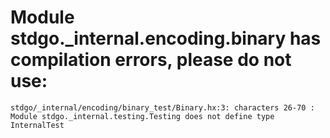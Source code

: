 # Module stdgo._internal.encoding.binary has compilation errors, please do not use:
```
stdgo/_internal/encoding/binary_test/Binary.hx:3: characters 26-70 : Module stdgo._internal.testing.Testing does not define type InternalTest

```

